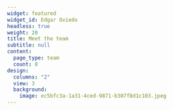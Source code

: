 ```yaml
---
widget: featured
widget_id: Edgar Oviedo
headless: true
weight: 20
title: Meet the team
subtitle: null
content:
  page_type: team
  count: 8
design:
  columns: "2"
  view: 3
  background:
    image: ec5bfc3a-1a31-4ced-9871-b307f8d1c103.jpeg
---
```

